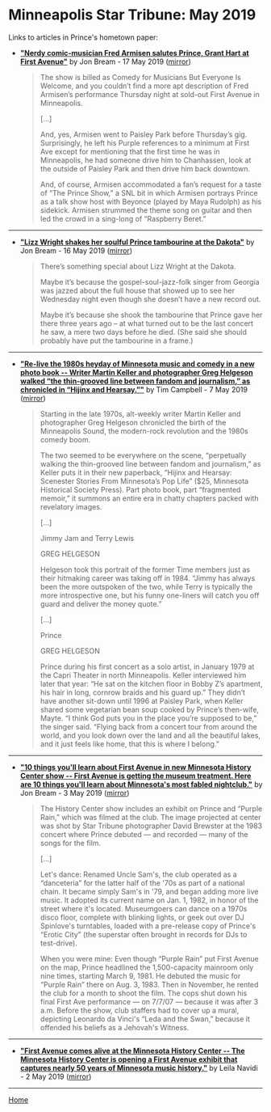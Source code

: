 # Minneapolis Star Tribune: May 2019

Links to articles in Prince's hometown paper:

 - [**"Nerdy comic-musician Fred Armisen salutes Prince, Grant Hart at First Avenue"**](http://www.startribune.com/nerdy-comic-musician-fred-armisen-salutes-prince-grant-hart-at-first-avenue/510055762/) by Jon Bream - 17 May 2019 ([mirror](https://web.archive.org/web/*/http://www.startribune.com/nerdy-comic-musician-fred-armisen-salutes-prince-grant-hart-at-first-avenue/510055762/))

    > The show is billed as Comedy for Musicians But Everyone Is Welcome, and you couldn’t find a more apt description of Fred Armisen’s performance Thursday night at sold-out First Avenue in Minneapolis.
    > 
    > [...]
    > 
    > And, yes, Armisen went to Paisley Park before Thursday’s gig. Surprisingly, he left his Purple references to a minimum at First Ave except for mentioning that the first time he was in Minneapolis, he had someone drive him to Chanhassen, look at the outside of Paisley Park and then drive him back downtown.
    > 
    > And, of course, Armisen accommodated a fan’s request for a taste of “The Prince Show,” a SNL bit in which Armisen portrays Prince as a talk show host with Beyonce (played by Maya Rudolph) as his sidekick. Armisen strummed the theme song on guitar and then led the crowd in a sing-long of “Raspberry Beret.”

----

 - [**"Lizz Wright shakes her soulful Prince tambourine at the Dakota"**](http://www.startribune.com/lizz-wright-shakes-her-soulful-prince-tambourine-at-the-dakota/510019492/) by Jon Bream - 16 May 2019 ([mirror](https://web.archive.org/web/*/http://www.startribune.com/lizz-wright-shakes-her-soulful-prince-tambourine-at-the-dakota/510019492/))

    > There’s something special about Lizz Wright at the Dakota.
    > 
    > Maybe it’s because the gospel-soul-jazz-folk singer from Georgia was jazzed about the full house that showed up to see her Wednesday night even though she doesn’t have a new record out.
    > 
    > Maybe it’s because she shook the tambourine that Prince gave her there three years ago – at what turned out to be the last concert he saw, a mere two days before he died. (She said she should probably have put the tambourine in a frame.)

----

 - [**"Re-live the 1980s heyday of Minnesota music and comedy in a new photo book -- Writer Martin Keller and photographer Greg Helgeson walked “the thin-grooved line between fandom and journalism,” as chronicled in “Hijinx and Hearsay.”"**](http://www.startribune.com/80s-scenesters-offer-snapshots-of-the-minneapolis-sound-in-new-photo-book/509385652/) by Tim Campbell - 7 May 2019 ([mirror](https://web.archive.org/web/*/http://www.startribune.com/80s-scenesters-offer-snapshots-of-the-minneapolis-sound-in-new-photo-book/509385652/))

    > Starting in the late 1970s, alt-weekly writer Martin Keller and photographer Greg Helgeson chronicled the birth of the Minneapolis Sound, the modern-rock revolution and the 1980s comedy boom.
    > 
    > The two seemed to be everywhere on the scene, “perpetually walking the thin-grooved line between fandom and journalism,” as Keller puts it in their new paperback, “Hijinx and Hearsay: Scenester Stories From Minnesota’s Pop Life” ($25, Minnesota Historical Society Press). Part photo book, part “fragmented memoir,” it summons an entire era in chatty chapters packed with revelatory images.
    > 
    > [...]
    > 
    > Jimmy Jam and Terry Lewis
    > 
    > GREG HELGESON
    > 
    > Helgeson took this portrait of the former Time members just as their hitmaking career was taking off in 1984. “Jimmy has always been the more outspoken of the two, while Terry is typically the more introspective one, but his funny one-liners will catch you off guard and deliver the money quote.”
    > 
    > [...]
    > 
    > Prince
    > 
    > GREG HELGESON
    > 
    > Prince during his first concert as a solo artist, in January 1979 at the Capri Theater in north Minneapolis. Keller interviewed him later that year: “He sat on the kitchen floor in Bobby Z’s apartment, his hair in long, cornrow braids and his guard up.” They didn’t have another sit-down until 1996 at Paisley Park, when Keller shared some vegetarian bean soup cooked by Prince’s then-wife, Mayte. “I think God puts you in the place you’re supposed to be,” the singer said. “Flying back from a concert tour from around the world, and you look down over the land and all the beautiful lakes, and it just feels like home, that this is where I belong.”

----

 - [**"10 things you'll learn about First Avenue in new Minnesota History Center show -- First Avenue is getting the museum treatment. Here are 10 things you'll learn about Minnesota's most fabled nightclub."**](http://www.startribune.com/10-things-you-ll-learn-about-first-avenue-in-new-minnesota-history-center-show/509374312/) by Jon Bream - 3 May 2019 ([mirror](https://web.archive.org/web/*/http://www.startribune.com/10-things-you-ll-learn-about-first-avenue-in-new-minnesota-history-center-show/509374312/))

    > The History Center show includes an exhibit on Prince and “Purple Rain,” which was filmed at the club. The image projected at center was shot by Star Tribune photographer David Brewster at the 1983 concert where Prince debuted — and recorded — many of the songs for the film.
    > 
    > [...]
    > 
    > Let's dance: Renamed Uncle Sam's, the club operated as a “danceteria” for the latter half of the '70s as part of a national chain. It became simply Sam's in '79, and began adding more live music. It adopted its current name on Jan. 1, 1982, in honor of the street where it's located. Museumgoers can dance on a 1970s disco floor, complete with blinking lights, or geek out over DJ Spinlove's turntables, loaded with a pre-release copy of Prince's “Erotic City” (the superstar often brought in records for DJs to test-drive).
    > 
    > When you were mine: Even though “Purple Rain” put First Avenue on the map, Prince headlined the 1,500-capacity mainroom only nine times, starting March 9, 1981. He debuted the music for “Purple Rain” there on Aug. 3, 1983. Then in November, he rented the club for a month to shoot the film. The cops shut down his final First Ave performance — on 7/7/07 — because it was after 3 a.m. Before the show, club staffers had to cover up a mural, depicting Leonardo da Vinci's “Leda and the Swan,” because it offended his beliefs as a Jehovah's Witness.

----

 - [**"First Avenue comes alive at the Minnesota History Center -- The Minnesota History Center is opening a First Avenue exhibit that captures nearly 50 years of Minnesota music history."**](http://www.startribune.com/first-avenue-comes-alive-at-the-minnesota-history-center/509269541/) by Leila Navidi - 2 May 2019 ([mirror](https://web.archive.org/web/*/http://www.startribune.com/first-avenue-comes-alive-at-the-minnesota-history-center/509269541/))

----

[Home](./)
